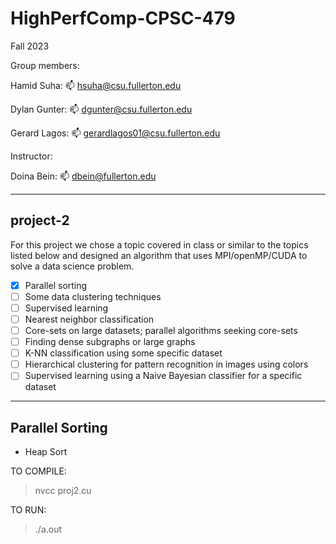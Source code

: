 # HighPerfComp-CPSC-479 

Fall 2023 

Group members:

Hamid Suha: 📫 hsuha@csu.fullerton.edu

Dylan Gunter: 📫 dgunter@csu.fullerton.edu

Gerard Lagos: 📫 gerardlagos01@csu.fullerton.edu

Instructor:

Doina Bein: 📫 dbein@fullerton.edu 

-------------------------------------------------------------------------------------------------------------------------------------------------------------------
## project-2

For this project we chose a topic covered in class or similar to the topics listed below and designed an algorithm that uses MPI/openMP/CUDA to solve a data science problem. 

- [x] Parallel sorting 
- [ ] Some data clustering techniques
- [ ] Supervised learning 
- [ ] Nearest neighbor classification
- [ ] Core-sets on large datasets; parallel algorithms seeking core-sets
- [ ] Finding dense subgraphs or large graphs
- [ ] K-NN classification using some specific dataset
- [ ] Hierarchical clustering for pattern recognition in images using colors
- [ ] Supervised learning using a Naive Bayesian classifier for a specific dataset

-------------------------------------------------------------------------------------------------------------------------------------------------------------------

## Parallel Sorting 
- Heap Sort 

TO COMPILE: 
> nvcc proj2.cu

TO RUN: 
> ./a.out 
